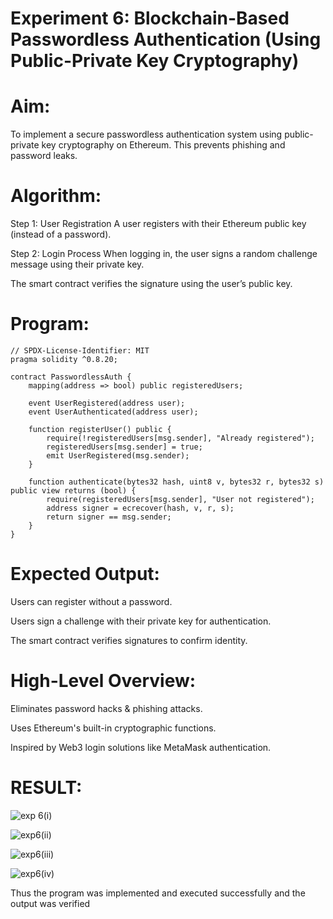 # Experiment 6: Blockchain-Based Passwordless Authentication (Using Public-Private Key Cryptography)
# Aim:
To implement a secure passwordless authentication system using public-private key cryptography on Ethereum. This prevents phishing and password leaks.

# Algorithm:
Step 1: User Registration
A user registers with their Ethereum public key (instead of a password).


Step 2: Login Process
When logging in, the user signs a random challenge message using their private key.


The smart contract verifies the signature using the user’s public key.



# Program:
```
// SPDX-License-Identifier: MIT
pragma solidity ^0.8.20;

contract PasswordlessAuth {
    mapping(address => bool) public registeredUsers;

    event UserRegistered(address user);
    event UserAuthenticated(address user);

    function registerUser() public {
        require(!registeredUsers[msg.sender], "Already registered");
        registeredUsers[msg.sender] = true;
        emit UserRegistered(msg.sender);
    }

    function authenticate(bytes32 hash, uint8 v, bytes32 r, bytes32 s) public view returns (bool) {
        require(registeredUsers[msg.sender], "User not registered");
        address signer = ecrecover(hash, v, r, s);
        return signer == msg.sender;
    }
}
```

# Expected Output:
Users can register without a password.


Users sign a challenge with their private key for authentication.


The smart contract verifies signatures to confirm identity.



# High-Level Overview:
Eliminates password hacks & phishing attacks.


Uses Ethereum's built-in cryptographic functions.


Inspired by Web3 login solutions like MetaMask authentication.

# RESULT: 

![exp 6(i)](https://github.com/user-attachments/assets/cd6e2829-32c5-4f62-9c96-948ad230263a)

![exp6(ii)](https://github.com/user-attachments/assets/da64fea3-9f56-48f3-9e32-7a26dc68e9c5)

![exp6(iii)](https://github.com/user-attachments/assets/6e608f08-2f1e-42e8-93b8-b03d22547b3b)

![exp6(iv)](https://github.com/user-attachments/assets/2e981e3e-c4e6-43e5-b3a1-8d9d3df53085)

Thus the program was implemented and executed successfully and the output was verified
